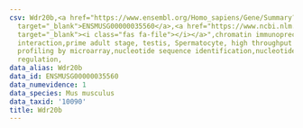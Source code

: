 ```yaml
---
csv: Wdr20b,<a href="https://www.ensembl.org/Homo_sapiens/Gene/Summary?db=core;g=ENSMUSG00000035560"
  target="_blank">ENSMUSG00000035560</a>,<a href="https://www.ncbi.nlm.nih.gov/pubmed/23834426"
  target="_blank"><i class="fas fa-file"></i></a>",chromatin immunoprecipitation assay,direct
  interaction,prime adult stage, testis, Spermatocyte, high throughput transcription
  profiling by microarray,nucleotide sequence identification,nucleotide sequence identification,transcriptional
  regulation,
data_alias: Wdr20b
data_id: ENSMUSG00000035560
data_numevidence: 1
data_species: Mus musculus
data_taxid: '10090'
title: Wdr20b
---
```


